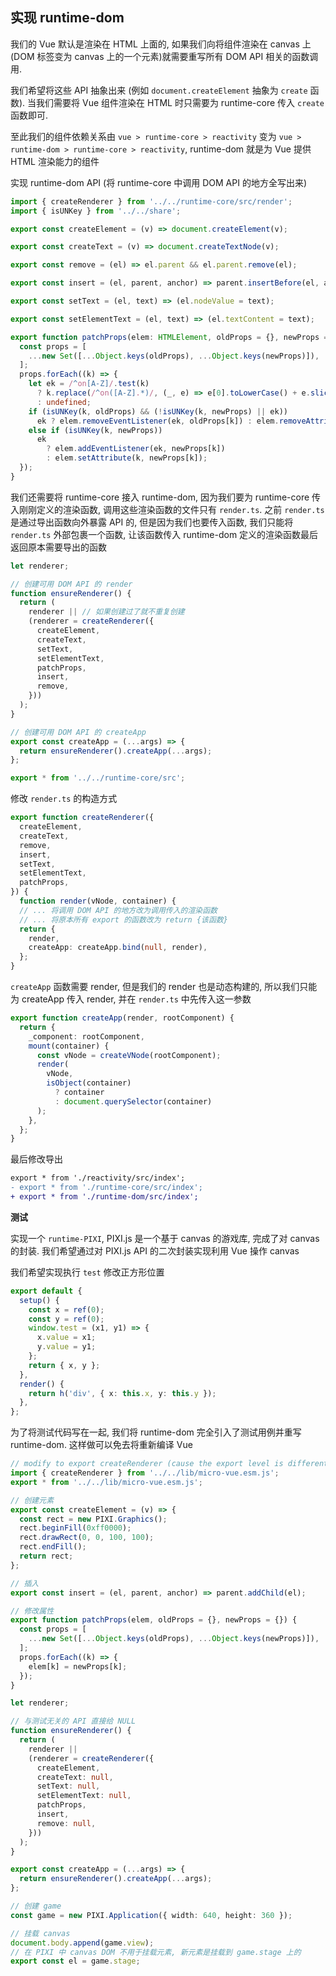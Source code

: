 ## 实现 runtime-dom

我们的 Vue 默认是渲染在 HTML 上面的, 如果我们向将组件渲染在 canvas 上(DOM 标签变为 canvas 上的一个元素)就需要重写所有 DOM API 相关的函数调用.

我们希望将这些 API 抽象出来 (例如 `document.createElement` 抽象为 `create` 函数). 当我们需要将 Vue 组件渲染在 HTML 时只需要为 runtime-core 传入 `create` 函数即可.

至此我们的组件依赖关系由 `vue > runtime-core > reactivity` 变为 `vue > runtime-dom > runtime-core > reactivity`, runtime-dom 就是为 Vue 提供 HTML 渲染能力的组件

实现 runtime-dom API (将 runtime-core 中调用 DOM API 的地方全写出来)

```ts
import { createRenderer } from '../../runtime-core/src/render';
import { isUNKey } from '../../share';

export const createElement = (v) => document.createElement(v);

export const createText = (v) => document.createTextNode(v);

export const remove = (el) => el.parent && el.parent.remove(el);

export const insert = (el, parent, anchor) => parent.insertBefore(el, anchor);

export const setText = (el, text) => (el.nodeValue = text);

export const setElementText = (el, text) => (el.textContent = text);

export function patchProps(elem: HTMLElement, oldProps = {}, newProps = {}) {
  const props = [
    ...new Set([...Object.keys(oldProps), ...Object.keys(newProps)]),
  ];
  props.forEach((k) => {
    let ek = /^on[A-Z]/.test(k)
      ? k.replace(/^on([A-Z].*)/, (_, e) => e[0].toLowerCase() + e.slice(1))
      : undefined;
    if (isUNKey(k, oldProps) && (!isUNKey(k, newProps) || ek))
      ek ? elem.removeEventListener(ek, oldProps[k]) : elem.removeAttribute(k);
    else if (isUNKey(k, newProps))
      ek
        ? elem.addEventListener(ek, newProps[k])
        : elem.setAttribute(k, newProps[k]);
  });
}
```

我们还需要将 runtime-core 接入 runtime-dom, 因为我们要为 runtime-core 传入刚刚定义的渲染函数, 调用这些渲染函数的文件只有 `render.ts`. 之前 `render.ts` 是通过导出函数向外暴露 API 的, 但是因为我们也要传入函数, 我们只能将 `render.ts` 外部包裹一个函数, 让该函数传入 runtime-dom 定义的渲染函数最后返回原本需要导出的函数

```ts
let renderer;

// 创建可用 DOM API 的 render
function ensureRenderer() {
  return (
    renderer || // 如果创建过了就不重复创建
    (renderer = createRenderer({
      createElement,
      createText,
      setText,
      setElementText,
      patchProps,
      insert,
      remove,
    }))
  );
}

// 创建可用 DOM API 的 createApp
export const createApp = (...args) => {
  return ensureRenderer().createApp(...args);
};

export * from '../../runtime-core/src';
```

修改 `render.ts` 的构造方式

```ts
export function createRenderer({
  createElement,
  createText,
  remove,
  insert,
  setText,
  setElementText,
  patchProps,
}) {
  function render(vNode, container) {
  // ... 将调用 DOM API 的地方改为调用传入的渲染函数
  // ... 将原本所有 export 的函数改为 return {该函数}
  return {
    render,
    createApp: createApp.bind(null, render),
  };
}
```

`createApp` 函数需要 render, 但是我们的 render 也是动态构建的, 所以我们只能为 createApp 传入 render, 并在 `render.ts` 中先传入这一参数

```ts
export function createApp(render, rootComponent) {
  return {
    _component: rootComponent,
    mount(container) {
      const vNode = createVNode(rootComponent);
      render(
        vNode,
        isObject(container)
          ? container
          : document.querySelector(container)
      );
    },
  };
}
```

最后修改导出

```diff
export * from './reactivity/src/index';
- export * from './runtime-core/src/index';
+ export * from './runtime-dom/src/index';
```

**测试**

实现一个 `runtime-PIXI`, PIXI.js 是一个基于 canvas 的游戏库, 完成了对 canvas 的封装. 我们希望通过对 PIXI.js API 的二次封装实现利用 Vue 操作 canvas

我们希望实现执行 `test` 修改正方形位置

```ts
export default {
  setup() {
    const x = ref(0);
    const y = ref(0);
    window.test = (x1, y1) => {
      x.value = x1;
      y.value = y1;
    };
    return { x, y };
  },
  render() {
    return h('div', { x: this.x, y: this.y });
  },
};

```

为了将测试代码写在一起, 我们将 runtime-dom 完全引入了测试用例并重写 runtime-dom. 这样做可以免去将重新编译 Vue

```ts
// modify to export createRenderer (cause the export level is different from vue runtime-dom)
import { createRenderer } from '../../lib/micro-vue.esm.js';
export * from '../../lib/micro-vue.esm.js';

// 创建元素
export const createElement = (v) => {
  const rect = new PIXI.Graphics();
  rect.beginFill(0xff0000);
  rect.drawRect(0, 0, 100, 100);
  rect.endFill();
  return rect;
};

// 插入
export const insert = (el, parent, anchor) => parent.addChild(el);

// 修改属性
export function patchProps(elem, oldProps = {}, newProps = {}) {
  const props = [
    ...new Set([...Object.keys(oldProps), ...Object.keys(newProps)]),
  ];
  props.forEach((k) => {
    elem[k] = newProps[k];
  });
}

let renderer;

// 与测试无关的 API 直接给 NULL
function ensureRenderer() {
  return (
    renderer ||
    (renderer = createRenderer({
      createElement,
      createText: null,
      setText: null,
      setElementText: null,
      patchProps,
      insert,
      remove: null,
    }))
  );
}

export const createApp = (...args) => {
  return ensureRenderer().createApp(...args);
};

// 创建 game
const game = new PIXI.Application({ width: 640, height: 360 });

// 挂载 canvas
document.body.append(game.view);
// 在 PIXI 中 canvas DOM 不用于挂载元素, 新元素是挂载到 game.stage 上的
export const el = game.stage;
```
